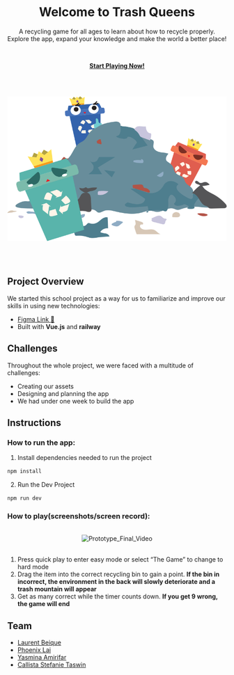 <h1 align="center">Welcome to Trash Queens</h1>
<p align="center">A recycling game for all ages to learn about how to recycle properly. Explore the app, expand your knowledge and make the world a better place!</p>
<br>
<p align="center"><strong><a href="https://tq-server-production.up.railway.app/" target="_blank">Start Playing Now!</a></strong></p>
<br>
<br>
<p align="center"><img src="/public/assets/others/hero-image.svg" alt="trees"/></p>
<br>
<br>

## Project Overview
We started this school project as a way for us to familiarize and improve our skills in using new technologies: 
- [Figma Link :art:](https://www.figma.com/file/DdMZhIVqv59MYfNoGr7Bwx/Trash-Queen-%E2%80%93-FSWD?node-id=0%3A1&t=EuNrSVJUbOSr1EAk-1)
- Built with **Vue.js** and **railway**

## Challenges
Throughout the whole project, we were faced with a multitude of challenges:
- Creating our assets
- Designing and planning the app
- We had under one week to build the app

## Instructions
### How to run the app:
1. Install dependencies needed to run the project

```sh
npm install
```
2. Run the Dev Project

```sh
npm run dev
```

### How to play(screenshots/screen record):

<br>
<div align="center">
  <img src="https://github.com/lbeique/trash-queens/blob/master/public/assets/others/gameplay-video.gif?raw=true" alt="Prototype_Final_Video" width="200" height="400">
</div> 
<br>

1. Press quick play to enter easy mode or select “The Game” to change to hard mode
2. Drag the item into the correct recycling bin to gain a point. **If the bin in incorrect, the environment in the back will slowly deteriorate and a trash mountain will appear**
3. Get as many correct while the timer counts down. **If you get 9 wrong, the game will end**


## Team
- [Laurent Beique](https://github.com/lbeique)
- [Phoenix Lai](https://github.com/phoenixlai833)
- [Yasmina Amirifar](https://github.com/Yasminaa77)
- [Callista Stefanie Taswin](https://github.com/CalliStef)
